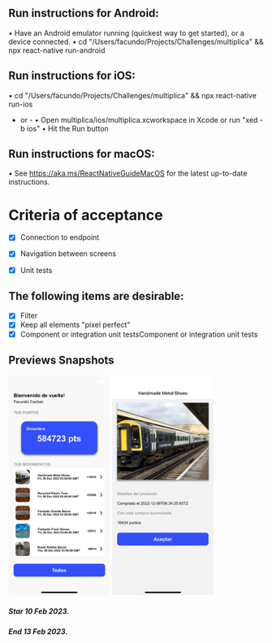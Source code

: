 ## Run instructions for Android:

• Have an Android emulator running (quickest way to get started), or a device connected.
• cd "/Users/facundo/Projects/Challenges/multiplica" && npx react-native run-android

## Run instructions for iOS:

• cd "/Users/facundo/Projects/Challenges/multiplica" && npx react-native run-ios

- or -
  • Open multiplica/ios/multiplica.xcworkspace in Xcode or run "xed -b ios"
  • Hit the Run button

## Run instructions for macOS:

• See https://aka.ms/ReactNativeGuideMacOS for the latest up-to-date instructions.

# Criteria of acceptance
- [x] Connection to endpoint
- [x] Navigation between screens
- [x] Unit tests


## The following items are desirable:
- [x] Filter
- [x] Keep all elements "pixel perfect"
- [x] Component or integration unit testsComponent or integration unit tests

## Previews Snapshots

<div style="flex-direction: row">
  <img src="./assets/img/Products.png" width="200">
  <img src="./assets/img/ProductDetail.png" width="200">
</div>

<h5>Star 10 Feb 2023.</h5>
<h5>End  13 Feb 2023.</h5>

